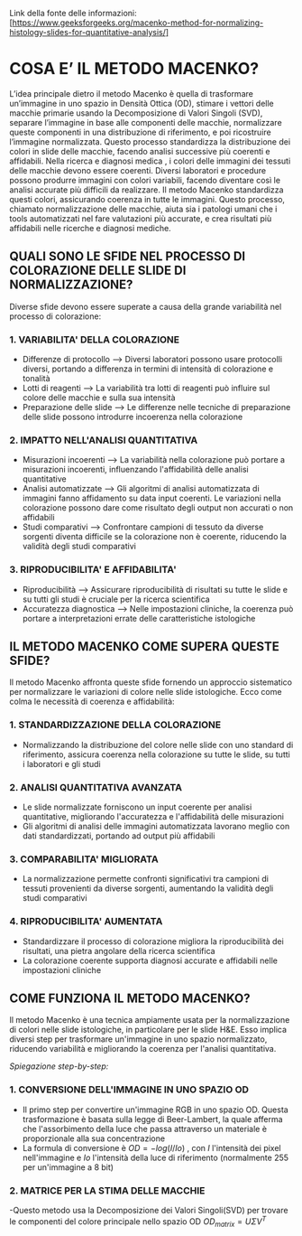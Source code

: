 Link della fonte delle informazioni:
[https://www.geeksforgeeks.org/macenko-method-for-normalizing-histology-slides-for-quantitative-analysis/]

# COSA E’ IL METODO MACENKO?

L’idea principale dietro il metodo Macenko è quella di trasformare un’immagine in uno spazio in Densità Ottica (OD), stimare i vettori delle macchie primarie usando la Decomposizione di Valori Singoli (SVD), separare l’immagine in base alle componenti delle macchie, normalizzare queste componenti in una distribuzione di riferimento, e poi ricostruire l’immagine normalizzata. Questo processo standardizza la distribuzione dei colori in slide delle macchie, facendo analisi successive più coerenti e affidabili. Nella ricerca e diagnosi medica , i colori delle immagini dei tessuti delle macchie devono essere coerenti. Diversi laboratori e procedure possono produrre immagini con colori variabili, facendo diventare così le analisi accurate più difficili da realizzare. Il metodo Macenko standardizza questi colori, assicurando coerenza in tutte le immagini. Questo processo, chiamato normalizzazione delle macchie, aiuta sia i patologi umani che i tools automatizzati nel fare valutazioni più accurate, e crea risultati più affidabili nelle ricerche e diagnosi mediche. 

## QUALI SONO LE SFIDE NEL PROCESSO DI COLORAZIONE DELLE SLIDE DI NORMALIZZAZIONE?

Diverse sfide devono essere superate a causa della grande variabilità nel processo di colorazione:
### 1. VARIABILITA' DELLA COLORAZIONE
  - Differenze di protocollo --> Diversi laboratori possono usare protocolli diversi, portando a differenza in termini di intensità di colorazione e tonalità
  - Lotti di reagenti --> La variabilità tra lotti di reagenti può influire sul colore delle macchie e sulla sua intensità 
  - Preparazione delle slide --> Le differenze nelle tecniche di preparazione delle slide possono introdurre incoerenza nella colorazione
### 2. IMPATTO NELL'ANALISI QUANTITATIVA
  - Misurazioni incoerenti --> La variabilità nella colorazione può portare a misurazioni incoerenti, influenzando l'affidabilità delle analisi quantitative
  - Analisi automatizzate --> Gli algoritmi di analisi automatizzata di immagini fanno affidamento su data input coerenti. Le variazioni nella colorazione possono dare come risultato degli output non accurati o non affidabili
  - Studi comparativi --> Confrontare campioni di tessuto da diverse sorgenti diventa difficile se la colorazione non è coerente, riducendo la validità degli studi comparativi
### 3. RIPRODUCIBILITA' E AFFIDABILITA'
  - Riproducibilità --> Assicurare riproducibilità di risultati su tutte le slide e su tutti gli studi è cruciale per la ricerca scientifica
  - Accuratezza diagnostica --> Nelle impostazioni cliniche, la coerenza può portare a interpretazioni errate delle caratteristiche istologiche

## IL METODO MACENKO COME SUPERA QUESTE SFIDE?

Il metodo Macenko affronta queste sfide fornendo un approccio sistematico per normalizzare le variazioni di colore nelle slide istologiche. Ecco come colma le necessità di coerenza e affidabilità:
### 1. STANDARDIZZAZIONE DELLA COLORAZIONE
  - Normalizzando la distribuzione del colore nelle slide con uno standard di riferimento, assicura coerenza nella colorazione su tutte le slide, su tutti i laboratori e gli studi
### 2. ANALISI QUANTITATIVA AVANZATA
  - Le slide normalizzate forniscono un input coerente per analisi quantitative, migliorando l'accuratezza e l'affidabilità delle misurazioni
  - Gli algoritmi di analisi delle immagini automatizzata lavorano meglio con dati standardizzati, portando ad output più affidabili
### 3. COMPARABILITA' MIGLIORATA
  - La normalizzazione permette confronti significativi tra campioni di tessuti provenienti da diverse sorgenti, aumentando la validità degli studi comparativi
### 4. RIPRODUCIBILITA' AUMENTATA
  - Standardizzare il processo di colorazione migliora la riproducibilità dei risultati, una pietra angolare della ricerca scientifica
  - La colorazione coerente supporta diagnosi accurate e affidabili nelle impostazioni cliniche

## COME FUNZIONA IL METODO MACENKO?

Il metodo Macenko è una tecnica ampiamente usata per la normalizzazione di colori nelle slide istologiche, in particolare per le slide H&E. Esso implica diversi step per trasformare un'immagine in uno spazio normalizzato, riducendo variabilità e migliorando la coerenza per l'analisi quantitativa.

*Spiegazione step-by-step:*
### 1. CONVERSIONE DELL'IMMAGINE IN UNO SPAZIO OD
  - Il primo step per convertire un'immagine RGB in uno spazio OD. Questa trasformazione è basata sulla legge di Beer-Lambert, la quale afferma che l'assorbimento della luce che passa attraverso un materiale è proporzionale alla sua concentrazione
  - La formula di conversione è $OD=-log(I/Io)$ , con *I* l'intensità dei pixel nell'immagine e *Io* l'intensità della luce di riferimento (normalmente 255 per un'immagine a 8 bit)
### 2. MATRICE PER LA STIMA DELLE MACCHIE
  -Questo metodo usa la Decomposizione dei Valori Singoli(SVD) per trovare le componenti del colore principale nello spazio OD
  $OD_{matrix}=U {\Sigma} V^{T}$









